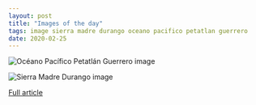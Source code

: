 ```yaml
---
layout: post
title: "Images of the day"
tags: image sierra madre durango oceano pacifico petatlan guerrero
date: 2020-02-25
---
```


![Océano Pacífico Petatlán Guerrero image](https://pbs.twimg.com/media/ERmAUWMUYAAWhhE?format=jpg&name=large)

![Sierra Madre Durango image](https://pbs.twimg.com/media/ERn68hgUcAAIK2l?format=jpg&name=medium)

[Full article](https://twitter.com/marcobravoram/media)
